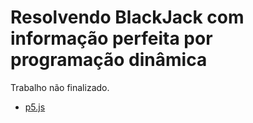 # Resolvendo BlackJack com informação perfeita por programação dinâmica

Trabalho não finalizado.

* [p5.js](https://p5js.org/)